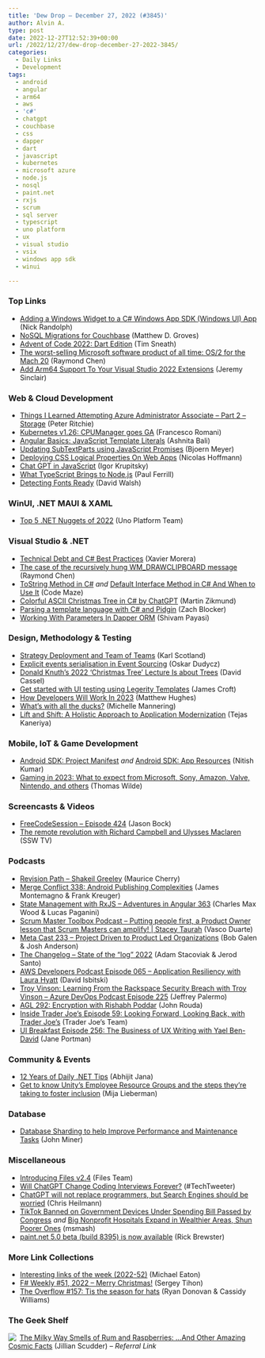 ```yaml
---
title: 'Dew Drop – December 27, 2022 (#3845)'
author: Alvin A.
type: post
date: 2022-12-27T12:52:39+00:00
url: /2022/12/27/dew-drop-december-27-2022-3845/
categories:
  - Daily Links
  - Development
tags:
  - android
  - angular
  - arm64
  - aws
  - 'c#'
  - chatgpt
  - couchbase
  - css
  - dapper
  - dart
  - javascript
  - kubernetes
  - microsoft azure
  - node.js
  - nosql
  - paint.net
  - rxjs
  - scrum
  - sql server
  - typescript
  - uno platform
  - ux
  - visual studio
  - vsix
  - windows app sdk
  - winui

---
```

### <a name="top"></a>Top Links

  * <a href="https://nicksnettravels.builttoroam.com/windows-widget/" target="_blank" rel="noopener">Adding a Windows Widget to a C# Windows App SDK (Windows UI) App</a> (Nick Randolph)
  * <a href="https://crosscuttingconcerns.com/NoSQL-Migrations-Couchbase" target="_blank" rel="noopener">NoSQL Migrations for Couchbase</a> (Matthew D. Groves)
  * <a href="https://timsneath.medium.com/advent-of-code-2022-dart-edition-cc1846a655c1?source=rss-59a5b43ec048------2" target="_blank" rel="noopener">Advent of Code 2022: Dart Edition</a> (Tim Sneath)
  * <a href="https://devblogs.microsoft.com/oldnewthing/20221226-00/?p=107615" target="_blank" rel="noopener">The worst-selling Microsoft software product of all time: OS/2 for the Mach 20</a> (Raymond Chen)
  * <a href="https://sinclairinat0r.com/2022/12/23/add-arm64-support-to-your-visual-studio-2022-extensions" target="_blank" rel="noopener">Add Arm64 Support To Your Visual Studio 2022 Extensions</a> (Jeremy Sinclair)



### <a name="web"></a>Web & Cloud Development

  * <a href="http://blog.peterritchie.com/posts/things-i-learned-attempting-azure-administrator-associate-part-2" target="_blank" rel="noopener">Things I Learned Attempting Azure Administrator Associate &#8211; Part 2 &#8211; Storage</a> (Peter Ritchie)
  * <a href="https://kubernetes.io/blog/2022/12/27/cpumanager-ga/" target="_blank" rel="noopener">Kubernetes v1.26: CPUManager goes GA</a> (Francesco Romani)
  * <a href="https://www.telerik.com/blogs/angular-basics-javascript-template-literals" target="_blank" rel="noopener">Angular Basics: JavaScript Template Literals</a> (Ashnita Bali)
  * <a href="https://www.textcontrol.com/blog/2022/12/23/updating-subtextparts-using-javascript-promises/" target="_blank" rel="noopener">Updating SubTextParts using JavaScript Promises</a> (Bjoern Meyer)
  * <a href="https://smashingmagazine.com/2022/12/deploying-css-logical-properties-on-web-apps/" target="_blank" rel="noopener">Deploying CSS Logical Properties On Web Apps</a> (Nicolas Hoffmann)
  * <a href="https://www.codeproject.com/Articles/5350454/Chat-GPT-in-JavaScript" target="_blank" rel="noopener">Chat GPT in JavaScript</a> (Igor Krupitsky)
  * <a href="https://thenewstack.io/what-typescript-brings-to-node-js/" target="_blank" rel="noopener">What TypeScript Brings to Node.js</a> (Paul Ferrill)
  * <a href="https://davidwalsh.name/fonts-ready" target="_blank" rel="noopener">Detecting Fonts Ready</a> (David Walsh)



### <a name="silverlight"></a>WinUI, .NET MAUI & XAML

  * <a href="https://platform.uno/blog/top-5-net-nuggets-of-2022/" target="_blank" rel="noopener">Top 5 .NET Nuggets of 2022</a> (Uno Platform Team)



### <a name="dotnet"></a>Visual Studio & .NET

  * <a href="https://www.xaviermorera.com/2022/12/c-best-practices-is-the-best-way-to-go/" target="_blank" rel="noopener">Technical Debt and C# Best Practices</a> (Xavier Morera)
  * <a href="https://devblogs.microsoft.com/oldnewthing/20221223-00/?p=107612" target="_blank" rel="noopener">The case of the recursively hung WM_DRAW&shy;CLIPBOARD message</a> (Raymond Chen)
  * <a href="https://code-maze.com/tostring-method-csharp/" target="_blank" rel="noopener">ToString Method in C#</a> _and_ <a href="https://code-maze.com/csharp-default-interface-method/" target="_blank" rel="noopener">Default Interface Method in C# And When to Use It</a> (Code Maze)
  * <a href="https://blog.mzikmund.com/2022/12/colorful-christmas-tree-with-ascii-art-in-c-by-chatgpt/" target="_blank" rel="noopener">Colorful ASCII Christmas Tree in C# by ChatGPT</a> (Martin Zikmund)
  * <a href="https://zachoncode.dev/blog/parsing-template-language-with-csharp-and-pidgin/" target="_blank" rel="noopener">Parsing a template language with C# and Pidgin</a> (Zach Blocker)
  * <a href="https://www.c-sharpcorner.com/article/working-with-parameters-in-dapper-orm/" target="_blank" rel="noopener">Working With Parameters In Dapper ORM</a> (Shivam Payasi)



### <a name="design"></a>Design, Methodology & Testing

  * <a href="https://availagility.co.uk/2022/12/23/strategy-deployment-and-team-of-teams/" target="_blank" rel="noopener">Strategy Deployment and Team of Teams</a> (Karl Scotland)
  * <a href="https://event-driven.io/en/explicit_events_serialisation_in_event_sourcing/" target="_blank" rel="noopener">Explicit events serialisation in Event Sourcing</a> (Oskar Dudycz)
  * <a href="https://thenewstack.io/donald-knuths-2022-christmas-tree-lecture-is-about-trees/" target="_blank" rel="noopener">Donald Knuth’s 2022 ‘Christmas Tree’ Lecture Is about Trees</a> (David Cassel)
  * <a href="https://www.jamescroft.co.uk/get-started-with-ui-testing-using-legerity-templates/" target="_blank" rel="noopener">Get started with UI testing using Legerity Templates</a> (James Croft)
  * <a href="https://auth0.com/blog/how-developers-will-work-in-2023/" target="_blank" rel="noopener">How Developers Will Work In 2023</a> (Matthew Hughes)
  * <a href="https://github.blog/2022-12-23-whats-with-all-the-ducks/" target="_blank" rel="noopener">What’s with all the ducks?</a> (Michelle Mannering)
  * <a href="https://www.simform.com/blog/lift-and-shift/" target="_blank" rel="noopener">Lift and Shift: A Holistic Approach to Application Modernization</a> (Tejas Kaneriya)



### <a name="mobile"></a>Mobile, IoT & Game Development

  * <a href="https://code.tutsplus.com/tutorials/android-sdk-project-manifest--mobile-20606" target="_blank" rel="noopener">Android SDK: Project Manifest</a> _and_ <a href="https://code.tutsplus.com/tutorials/android-sdk-app-resources--mobile-20506" target="_blank" rel="noopener">Android SDK: App Resources</a> (Nitish Kumar)
  * <a href="https://www.geekwire.com/2022/gaming-in-2023-what-to-expect-from-microsoft-sony-amazon-valve-nintendo-and-others/" target="_blank" rel="noopener">Gaming in 2023: What to expect from Microsoft, Sony, Amazon, Valve, Nintendo, and others</a> (Thomas Wilde)



### <a name="videos"></a>Screencasts & Videos

  * <a href="http://www.youtube.com/watch?v=rNhMAnaQEtk" target="_blank" rel="noopener">FreeCodeSession &#8211; Episode 424</a> (Jason Bock)
  * <a href="http://www.youtube.com/watch?v=82vC7qnh0So" target="_blank" rel="noopener">The remote revolution with Richard Campbell and Ulysses Maclaren</a> (SSW TV)



### <a name="podcasts"></a>Podcasts

  * <a href="https://revisionpath.com/shakeil-greeley" target="_blank" rel="noopener">Revision Path &#8211; Shakeil Greeley</a> (Maurice Cherry)
  * <a href="http://www.mergeconflict.fm/338" target="_blank" rel="noopener">Merge Conflict 338: Android Publishing Complexities</a> (James Montemagno & Frank Kreuger)
  * <a href="https://topenddevs.com/podcasts/adventures-in-angular/episodes/state-management-with-rxjs-aia-363" target="_blank" rel="noopener">State Management with RxJS &#8211; Adventures in Angular 363</a> (Charles Max Wood & Lucas Paganini)
  * <a href="https://scrummastertoolbox.libsyn.com/putting-people-first-a-product-owner-lesson-that-scrum-masters-can-amplify-stacey-taurah" target="_blank" rel="noopener">Scrum Master Toolbox Podcast &#8211; Putting people first, a Product Owner lesson that Scrum Masters can amplify! | Stacey Taurah</a> (Vasco Duarte)
  * <a href="https://www.meta-cast.com/episode/233-project-to-product-what-why-and-how" target="_blank" rel="noopener">Meta Cast 233 &#8211; Project Driven to Product Led Organizations</a> (Bob Galen & Josh Anderson)
  * <a href="https://changelog.com/podcast/520" target="_blank" rel="noopener">The Changelog &#8211; State of the &#8220;log&#8221; 2022</a> (Adam Stacoviak & Jerod Santo)
  * <a href="https://soundcloud.com/awsdevelopers/episode-065-application-resiliency-with-laura-hyatt" target="_blank" rel="noopener">AWS Developers Podcast Episode 065 &#8211; Application Resiliency with Laura Hyatt</a> (David Isbitski)
  * <a href="http://feed.azuredevops.show/troy-vinson-learning-from-the-rackspace-security-breach-with-troy-vinson-episode-225" target="_blank" rel="noopener">Troy Vinson: Learning From the Rackspace Security Breach with Troy Vinson &#8211; Azure DevOps Podcast Episode 225</a> (Jeffrey Palermo)
  * <a href="https://www.ageekleader.com/agl-292-encryption-with-rishabh-poddar/" target="_blank" rel="noopener">AGL 292: Encryption with Rishabh Poddar</a> (John Rouda)
  * <a href="http://insidetjs.libsyn.com/episode-59-looking-forward-looking-back-with-trader-joes" target="_blank" rel="noopener">Inside Trader Joe&#8217;s Episode 59: Looking Forward, Looking Back, with Trader Joe&#8217;s</a> (Trader Joe&#8217;s Team)
  * <a href="http://www.uibreakfast.com/podcast" target="_blank" rel="noopener">UI Breakfast Episode 256: The Business of UX Writing with Yael Ben-David</a> (Jane Portman)



### <a name="events"></a>Community & Events

  * <a href="https://abhijitjana.net/2022/12/27/12-years-of-daily-net-tips/" target="_blank" rel="noopener">12 Years of Daily .NET Tips</a> (Abhijit Jana)
  * <a href="https://blog.unity.com/community/get-to-know-unity-employee-resource-groups" target="_blank" rel="noopener">Get to know Unity’s Employee Resource Groups and the steps they’re taking to foster inclusion</a> (Mija Lieberman)



### <a name="sql"></a>Database

  * <a href="https://www.mssqltips.com/sqlservertip/7479/database-sharding-for-performance-and-maintenance/" target="_blank" rel="noopener">Database Sharding to help Improve Performance and Maintenance Tasks</a> (John Miner)



### <a name="misc"></a>Miscellaneous

  * <a href="https://files.community/blog/posts/introducing-files-v2-4" target="_blank" rel="noopener">Introducing Files v2.4</a> (Files Team)
  * <a href="https://hackernoon.com/will-chatgpt-change-coding-interviews-forever?source=rss" target="_blank" rel="noopener">Will ChatGPT Change Coding Interviews Forever?</a> (#TechTweeter)
  * <a href="https://christianheilmann.com/2022/12/23/chatgpt-will-not-replace-programmers-but-search-engines-should-be-worried/" target="_blank" rel="noopener">ChatGPT will not replace programmers, but Search Engines should be worried</a> (Chris Heilmann)
  * <a href="https://news.slashdot.org/story/22/12/23/2057257/tiktok-banned-on-government-devices-under-spending-bill-passed-by-congress?utm_source=rss1.0mainlinkanon&utm_medium=feed" target="_blank" rel="noopener">TikTok Banned on Government Devices Under Spending Bill Passed by Congress</a> _and_ <a href="https://science.slashdot.org/story/22/12/26/1815208/big-nonprofit-hospitals-expand-in-wealthier-areas-shun-poorer-ones?utm_source=rss1.0mainlinkanon&utm_medium=feed" target="_blank" rel="noopener">Big Nonprofit Hospitals Expand in Wealthier Areas, Shun Poorer Ones</a> (msmash)
  * <a href="https://blog.getpaint.net/2022/12/26/paint-net-5-0-beta-build-8395-is-now-available/" target="_blank" rel="noopener">paint.net 5.0 beta (build 8395) is now available</a> (Rick Brewster)



### <a name="links"></a>More Link Collections

  * <a href="https://samestuffdifferentday.net/2022/12/26/Interesting-links-of-the-week-2022-52/" target="_blank" rel="noopener">Interesting links of the week (2022-52)</a> (Michael Eaton)
  * <a href="https://sergeytihon.com/2022/12/24/f-weekly-51-2022-merry-christmas/" target="_blank" rel="noopener">F# Weekly #51, 2022 – Merry Christmas!</a> (Sergey Tihon)
  * <a href="https://stackoverflow.blog/2022/12/23/the-overflow-157-tis-the-season-for-hats/" target="_blank" rel="noopener">The Overflow #157: Tis the season for hats</a> (Ryan Donovan & Cassidy Williams)



### <a name="shelf"></a>The Geek Shelf

<a href="https://www.amazon.com/dp/1785789260/?tag=amavin-20" target="_blank" rel="noopener"><img decoding="async" align="left" style="border: 0px currentcolor; border-image: none; float: left; display: inline; background-image: none;" src="https://m.media-amazon.com/images/W/WEBP_402378-T1/images/I/41sZGBKK6eL._SS135_.jpg" border="0" /></a>&nbsp;<a href="https://www.amazon.com/dp/1785789260/?tag=amavin-20" target="_blank" rel="noopener">The Milky Way Smells of Rum and Raspberries: &#8230;And Other Amazing Cosmic Facts</a> (Jillian Scudder) _&#8211; Referral Link_